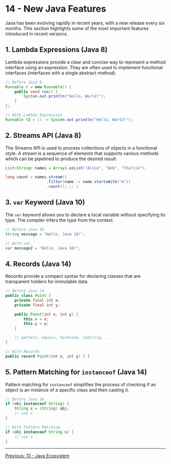 # 14 - New Java Features

Java has been evolving rapidly in recent years, with a new release every six months. This section highlights some of the most important features introduced in recent versions.

## 1. Lambda Expressions (Java 8)

Lambda expressions provide a clear and concise way to represent a method interface using an expression. They are often used to implement functional interfaces (interfaces with a single abstract method).

```java
// Before Java 8
Runnable r = new Runnable() {
    public void run() {
        System.out.println("Hello, World!");
    }
};

// With Lambda Expression
Runnable r2 = () -> System.out.println("Hello, World!");
```

## 2. Streams API (Java 8)

The Streams API is used to process collections of objects in a functional style. A stream is a sequence of elements that supports various methods which can be pipelined to produce the desired result.

```java
List<String> names = Arrays.asList("Alice", "Bob", "Charlie");

long count = names.stream()
                  .filter(name -> name.startsWith("A"))
                  .count(); // 1
```

## 3. `var` Keyword (Java 10)

The `var` keyword allows you to declare a local variable without specifying its type. The compiler infers the type from the context.

```java
// Before Java 10
String message = "Hello, Java 10!";

// With var
var message2 = "Hello, Java 10!";
```

## 4. Records (Java 14)

Records provide a compact syntax for declaring classes that are transparent holders for immutable data.

```java
// Before Java 14
public class Point {
    private final int x;
    private final int y;

    public Point(int x, int y) {
        this.x = x;
        this.y = y;
    }

    // getters, equals, hashCode, toString...
}

// With Records
public record Point(int x, int y) { }
```

## 5. Pattern Matching for `instanceof` (Java 14)

Pattern matching for `instanceof` simplifies the process of checking if an object is an instance of a specific class and then casting it.

```java
// Before Java 14
if (obj instanceof String) {
    String s = (String) obj;
    // use s
}

// With Pattern Matching
if (obj instanceof String s) {
    // use s
}
```

---

[Previous: 13 - Java Ecosystem](../13-Java-Ecosystem/README.md)
